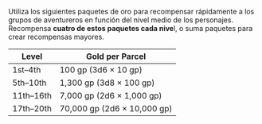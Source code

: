 Utiliza los siguientes paquetes de oro para recompensar rápidamente a los grupos de aventureros en función del nivel medio de los personajes. Recompensa **cuatro de estos paquetes cada nive**l, o suma paquetes para crear recompensas mayores.

| Level     | Gold per Parcel             |
| --------- | --------------------------- |
| 1st–4th   | 100 gp (3d6 × 10 gp)        |
| 5th–10th  | 1,300 gp (3d8 × 100 gp)     |
| 11th–16th | 7,000 gp (2d6 × 1,000 gp)   |
| 17th–20th | 70,000 gp (2d6 × 10,000 gp) |

